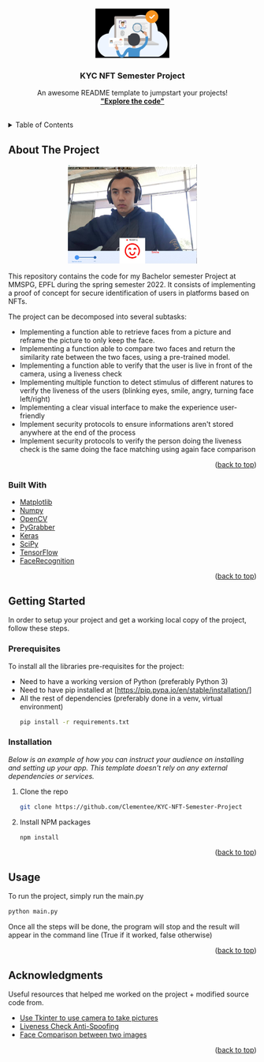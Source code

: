 <div id="top"></div>

<!-- PROJECT LOGO -->
<br />
<div align="center">
  <a href="https://github.com/othneildrew/Best-README-Template">
    <img src="visuals/KYC.jpg" alt="Logo" width="150" height="100">
  </a>

  <h3 align="center">KYC NFT Semester Project</h3>

  <p align="center">
    An awesome README template to jumpstart your projects!
    <br />
    <a href="https://github.com/Clementee/KYC-NFT-Semester-Project"><strong>"Explore the code"</strong></a>
    <br />
    <br />
  </p>
</div>

<!-- TABLE OF CONTENTS -->
<details>
  <summary>Table of Contents</summary>
  <ol>
    <li>
      <a href="#about-the-project">About The Project</a>
      <ul>
        <li><a href="#built-with">Built With</a></li>
      </ul>
    </li>
    <li>
      <a href="#getting-started">Getting Started</a>
      <ul>
        <li><a href="#prerequisites">Prerequisites</a></li>
        <li><a href="#installation">Installation</a></li>
      </ul>
    </li>
    <li><a href="#usage">Usage</a></li>
    <li><a href="#acknowledgments">Acknowledgments</a></li>
  </ol>
</details>



<!-- ABOUT THE PROJECT -->
## About The Project

<div align="center">
    <img src="visuals/presentation.jpg" alt="Logo" width="262" height="201">
</div>

This repository contains the code for my Bachelor semester Project at MMSPG, EPFL during the spring semester 2022. 
It consists of implementing a proof of concept for secure identification of users in platforms based on NFTs. 

The project can be decomposed into several subtasks:

* Implementing a function able to retrieve faces from a picture and reframe the picture to only keep the face.
* Implementing a function able to compare two faces and return the similarity rate between the two faces, using a pre-trained model.
* Implementing a function able to verify that the user is live in front of the camera, using a liveness check
* Implementing multiple function to detect stimulus of different natures to verify the liveness of the users (blinking eyes, smile, angry, turning face left/right)
* Implementing a clear visual interface to make the experience user-friendly 
* Implement security protocols to ensure informations aren't stored anywhere at the end of the process
* Implement security protocols to verify the person doing the liveness check is the same doing the face matching using again face comparison

<p align="right">(<a href="#top">back to top</a>)</p>

### Built With

* [Matplotlib](https://matplotlib.org/)
* [Numpy](https://numpy.org/)
* [OpenCV](https://opencv.org/)
* [PyGrabber](https://pypi.org/project/pygrabber/)
* [Keras](https://keras.io/)
* [SciPy](https://scipy.org/)
* [TensorFlow](https://www.tensorflow.org/?hl=fr)
* [FaceRecognition](https://pypi.org/project/face-recognition/)

<p align="right">(<a href="#top">back to top</a>)</p>

<!-- GETTING STARTED -->
## Getting Started

In order to setup your project and get a working local copy of the project, follow these steps.

### Prerequisites

To install all the libraries pre-requisites for the project:

* Need to have a working version of Python (preferably Python 3)
* Need to have pip installed at [https://pip.pypa.io/en/stable/installation/]
* All the rest of dependencies (preferably done in a venv, virtual environment)
  ```sh
  pip install -r requirements.txt
  ```

### Installation

_Below is an example of how you can instruct your audience on installing and setting up your app. This template doesn't rely on any external dependencies or services._

1. Clone the repo
   ```sh
   git clone https://github.com/Clementee/KYC-NFT-Semester-Project
   ```
2. Install NPM packages
   ```sh
   npm install
   ```

<p align="right">(<a href="#top">back to top</a>)</p>

<!-- USAGE EXAMPLES -->
## Usage

To run the project, simply run the main.py

```sh
python main.py
```

Once all the steps will be done, the program will stop and the result will appear in the command line (True if it worked, false otherwise)
<p align="right">(<a href="#top">back to top</a>)</p>

<!-- ACKNOWLEDGMENTS -->
## Acknowledgments

Useful resources that helped me worked on the project + modified source code from.

* [Use Tkinter to use camera to take pictures](https://github.com/andreaschiavinato/python_grabber)
* [Liveness Check Anti-Spoofing](https://github.com/juan-csv/face_liveness_detection-Anti-spoofing)
* [Face Comparison between two images](https://github.com/12345k/Multi-Face-Comparison)

<p align="right">(<a href="#top">back to top</a>)</p>
